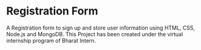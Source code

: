 <h1>Registration Form</h1> 
A Registration form to sign up and store user information using HTML, CSS, Node.js and MongoDB. 
This Project has been created under the virtual internship program of Bharat Intern.

